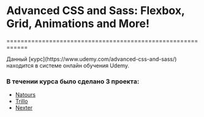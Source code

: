 # Advanced CSS and Sass: Flexbox, Grid, Animations and More!
============================================================

<p>Данный [курс](https://www.udemy.com/advanced-css-and-sass/) находится в системе онлайн обучения Udemy.</p>

### В течении курса было сделано 3 проекта:
* [Natours](https://yaroslavzn.github.io/advance_css/Natours/)
* [Trillo](https://yaroslavzn.github.io/advance_css/Trillo/)
* [Nexter](https://yaroslavzn.github.io/advance_css/Nexter/)